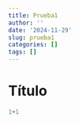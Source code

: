 ```yaml
---
title: Prueba1
author: ''
date: '2024-11-29'
slug: prueba1
categories: []
tags: []
---
```


# Título


``` r
1+1
```
